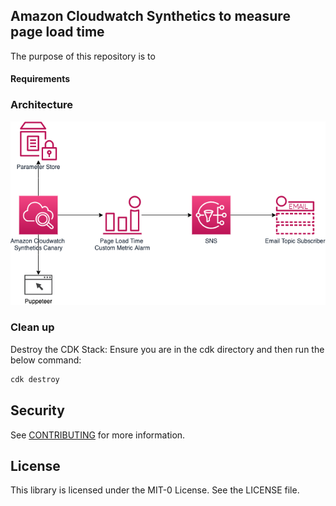 ## Amazon Cloudwatch Synthetics to measure page load time
The purpose of this repository is to

#### Requirements

### Architecture
![amazon-cloudwatch-synthetics-page-load-time](images/diagram.png)

###  Clean up
Destroy the CDK Stack:
Ensure you are in the cdk directory and then run the below command:

```bash
cdk destroy
```
## Security

See [CONTRIBUTING](CONTRIBUTING.md#security-issue-notifications) for more information.

## License

This library is licensed under the MIT-0 License. See the LICENSE file.
